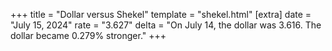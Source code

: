 +++
title = "Dollar versus Shekel"
template = "shekel.html"
[extra]
date = "July 15, 2024"
rate = "3.627"
delta = "On July 14, the dollar was 3.616. The dollar became 0.279% stronger."
+++
